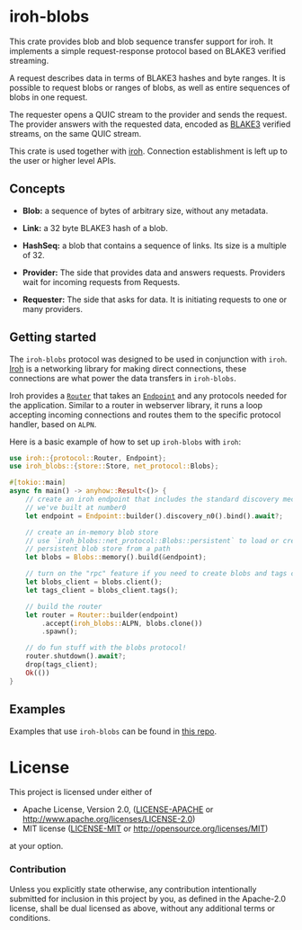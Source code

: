 # iroh-blobs

This crate provides blob and blob sequence transfer support for iroh. It implements a simple request-response protocol based on BLAKE3 verified streaming.

A request describes data in terms of BLAKE3 hashes and byte ranges. It is possible to request blobs or ranges of blobs, as well as entire sequences of blobs in one request.

The requester opens a QUIC stream to the provider and sends the request. The provider answers with the requested data, encoded as [BLAKE3](https://github.com/BLAKE3-team/BLAKE3-specs/blob/master/blake3.pdf) verified streams, on the same QUIC stream.

This crate is used together with [iroh](https://crates.io/crates/iroh). Connection establishment is left up to the user or higher level APIs.

## Concepts

- **Blob:** a sequence of bytes of arbitrary size, without any metadata.

- **Link:** a 32 byte BLAKE3 hash of a blob.

- **HashSeq:** a blob that contains a sequence of links. Its size is a multiple of 32.

- **Provider:** The side that provides data and answers requests. Providers wait for incoming requests from Requests.

- **Requester:** The side that asks for data. It is initiating requests to one or many providers.


## Getting started

The `iroh-blobs` protocol was designed to be used in conjunction with `iroh`. [Iroh](https://docs.rs/iroh) is a networking library for making direct connections, these connections are what power the data transfers in `iroh-blobs`.

Iroh provides a [`Router`](https://docs.rs/iroh/latest/iroh/protocol/struct.Router.html) that takes an [`Endpoint`](https://docs.rs/iroh/latest/iroh/endpoint/struct.Endpoint.html) and any protocols needed for the application. Similar to a router in webserver library, it runs a loop accepting incoming connections and routes them to the specific protocol handler, based on `ALPN`.

Here is a basic example of how to set up `iroh-blobs` with `iroh`:

```rust
use iroh::{protocol::Router, Endpoint};
use iroh_blobs::{store::Store, net_protocol::Blobs};

#[tokio::main]
async fn main() -> anyhow::Result<()> {
    // create an iroh endpoint that includes the standard discovery mechanisms
    // we've built at number0
    let endpoint = Endpoint::builder().discovery_n0().bind().await?;

    // create an in-memory blob store
    // use `iroh_blobs::net_protocol::Blobs::persistent` to load or create a
    // persistent blob store from a path
    let blobs = Blobs::memory().build(&endpoint);

    // turn on the "rpc" feature if you need to create blobs and tags clients
    let blobs_client = blobs.client();
    let tags_client = blobs_client.tags();

    // build the router
    let router = Router::builder(endpoint)
        .accept(iroh_blobs::ALPN, blobs.clone())
        .spawn();

    // do fun stuff with the blobs protocol!
    router.shutdown().await?;
    drop(tags_client);
    Ok(())
}
```

## Examples

Examples that use `iroh-blobs` can be found in [this repo](https://github.com/n0-computer/iroh-blobs/tree/main/examples).

# License

This project is licensed under either of

 * Apache License, Version 2.0, ([LICENSE-APACHE](LICENSE-APACHE) or
   <http://www.apache.org/licenses/LICENSE-2.0>)
 * MIT license ([LICENSE-MIT](LICENSE-MIT) or
   <http://opensource.org/licenses/MIT>)

at your option.

### Contribution

Unless you explicitly state otherwise, any contribution intentionally submitted
for inclusion in this project by you, as defined in the Apache-2.0 license,
shall be dual licensed as above, without any additional terms or conditions.
